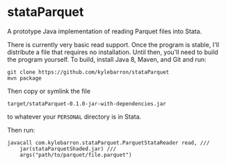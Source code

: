 # stataParquet

A prototype Java implementation of reading Parquet files into Stata.

There is currently very basic read support. Once the program is stable, I'll distribute a file that requires no installation. Until then, you'll need to build the program yourself. To build, install Java 8, Maven, and Git and run:

```
git clone https://github.com/kylebarron/stataParquet
mvn package
```

Then copy or symlink the file

```
target/stataParquet-0.1.0-jar-with-dependencies.jar
```
to whatever your `PERSONAL` directory is in Stata.

Then run:

```
javacall com.kylebarron.stataParquet.ParquetStataReader read, ///
    jar(stataParquetShaded.jar) ///
    args("path/to/parquet/file.parquet")
```
